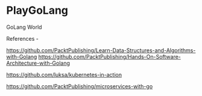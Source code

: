 # PlayGoLang
GoLang World

References - 

https://github.com/PacktPublishing/Learn-Data-Structures-and-Algorithms-with-Golang
https://github.com/PacktPublishing/Hands-On-Software-Architecture-with-Golang

https://github.com/luksa/kubernetes-in-action

https://github.com/PacktPublishing/microservices-with-go
